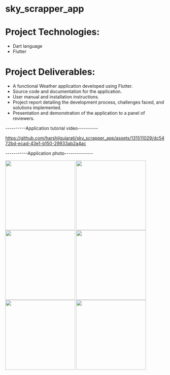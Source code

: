 # sky_scrapper_app

# Project Technologies:
- Dart language
- Flutter

# Project Deliverables:
- A functional Weather application developed using Flutter.
- Source code and documentation for the application.
- User manual and installation instructions.
- Project report detailing the development process, challenges faced, and solutions implemented.
- Presentation and demonstration of the application to a panel of reviewers.

----------Application tutorial video----------

https://github.com/harshilgujarati/sky_scrapper_app/assets/131511029/dc5472bd-ecad-43e1-b150-29933ab2a4ac

-----------Application photo--------------

<img align="left" src="https://github.com/harshilgujarati/sky_scrapper_app/assets/131511029/a5c82270-ad7d-4ef1-8f77-25e8d848a29c" width="220px">
<img align="left" src="https://github.com/harshilgujarati/sky_scrapper_app/assets/131511029/cf2362cb-f831-46f2-a48a-52809091546a" width="220px">
<img align="left" src="https://github.com/harshilgujarati/sky_scrapper_app/assets/131511029/8247d2b8-7e0d-4a4a-a83b-1d169d03003a" width="220px">

<img align="left" src="https://github.com/harshilgujarati/sky_scrapper_app/assets/131511029/210ceed0-ae43-42c7-a01e-9cc74d362307" width="220px">
<img align="left" src="https://github.com/harshilgujarati/sky_scrapper_app/assets/131511029/66a488e4-c338-4e7c-9a8c-98c0426fa98c" width="220px">
<img src="https://github.com/harshilgujarati/sky_scrapper_app/assets/131511029/5a8125fb-cb91-420d-82ce-9d79cc53f0d5" width="220px">

